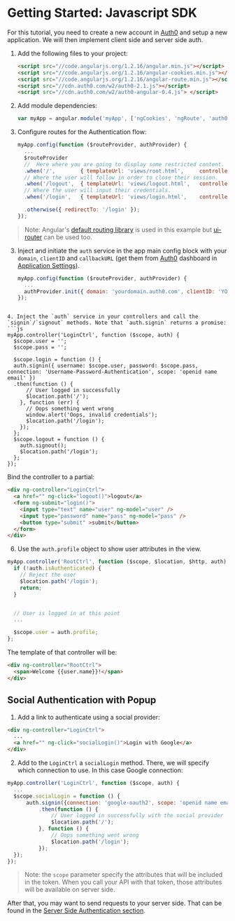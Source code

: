 # Getting Started: Javascript SDK

For this tutorial, you need to create a new account in [Auth0](https://www.auth0.com) and setup a new application. We will then implement client side and server side auth.

1.  Add the following files to your project:
    ```html
    <script src="//code.angularjs.org/1.2.16/angular.min.js"></script>
    <script src="//code.angularjs.org/1.2.16/angular-cookies.min.js"></script>
    <script src="//code.angularjs.org/1.2.16/angular-route.min.js"></script>
    <script src="//cdn.auth0.com/w2/auth0-2.1.js"></script>
    <script src="//cdn.auth0.com/w2/auth0-angular-0.4.js"> </script>
    ```

2. Add module dependencies:
    ```js
    var myApp = angular.module('myApp', ['ngCookies', 'ngRoute', 'auth0']);
    ```

3. Configure routes for the Authentication flow:
    ```js
    myApp.config(function ($routeProvider, authProvider) {
      ...
      $routeProvider
      //  Here where you are going to display some restricted content.
      .when('/',        { templateUrl: 'views/root.html',     controller: 'RootCtrl'    })
      // Where the user will follow in order to close their session.
      .when('/logout',  { templateUrl: 'views/logout.html',   controller: 'LogoutCtrl'  })
      // Where the user will input their credentials.
      .when('/login',   { templateUrl: 'views/login.html',    controller: 'LoginCtrl'   })

      .otherwise({ redirectTo: '/login' });
    });
    ```

  > Note: Angular's [default routing library](https://docs.angularjs.org/api/ngRoute/service/$route) is used in this example but [ui-router](https://github.com/angular-ui/ui-router) can be used too.


3. Inject and initiate the `auth` service in the app main config block with your `domain`, `clientID` and `callbackURL` (get them from [Auth0](https://app.auth0.com/#/) dashboard in [Application Settings](https://app.auth0.com/#/applications)).
    ```js
    myApp.config(function ($routeProvider, authProvider) {
      ...
      authProvider.init({ domain: 'yourdomain.auth0.com', clientID: 'YOUR_CLIENT_ID',  callbackURL: 'http://localhost:1337/' });
    });
  ```

4. Inject the `auth` service in your controllers and call the `signin`/`signout` methods. Note that `auth.signin` returns a promise:
  ```js
  myApp.controller('LoginCtrl', function ($scope, auth) {
    $scope.user = '';
    $scope.pass = '';

    $scope.login = function () {
    auth.signin({ username: $scope.user, password: $scope.pass, connection: 'Username-Password-Authentication', scope: 'openid name email' })
    .then(function () {
        // User logged in successfully
        $location.path('/');
      }, function (err) {
        // Oops something went wrong
        window.alert('Oops, invalid credentials');
        $location.path('/login');
      });
    };
    $scope.logout = function () {
      auth.signout();
      $location.path('/login');
    };
  });
  ```

  Bind the controller to a partial:

  ```html
  <div ng-controller="LoginCtrl">
    <a href="" ng-click="logout()">logout</a>
    <form ng-submit="login()">
      <input type="text" name="user" ng-model="user" />
      <input type="password" name="pass" ng-model="pass" />
      <button type="submit" >submit</button>
    </form>
  </div>
  ```

6. Use the `auth.profile` object to show user attributes in the view.
  ```js
  myApp.controller('RootCtrl', function ($scope, $location, $http, auth) {
    if (!auth.isAuthenticated) {
      // Reject the user
      $location.path('/login');
      return;
    }


    // User is logged in at this point
    ...

    $scope.user = auth.profile;
  };
  ```
  The template of that controller will be:
  ```html
  <div ng-controller="RootCtrl">
    <span>Welcome {{user.name}}!</span>
  </div>
  ```
  
## Social Authentication with Popup

1. Add a link to authenticate using a social provider:
  ```html
  <div ng-controller="LoginCtrl">
    ...
    <a href="" ng-click="socialLogin()">Login with Google</a>
  </div>
  ```

2. Add to the `LoginCtrl` a `socialLogin` method. There, we will specify which connection to use. In this case Google connection:
  ```js
  myApp.controller('LoginCtrl', function ($scope, auth) {
    ...
    $scope.socialLogin = function () {
        auth.signin({connection: 'google-oauth2', scope: 'openid name email', popup: true })
            .then(function () {
                // User logged in successfully with the social provider
                $location.path('/');
            }, function () {
                // Oops something went wrong
                $location.path('/login');
            });
    });
  });
  ```

> Note: the `scope` parameter specify the attributes that will be included in the token. When you call your API with that token, those attributes will be available on server side.

After that, you may want to send requests to your server side. That can be found in the [Server Side Authentication section](backend.md).
